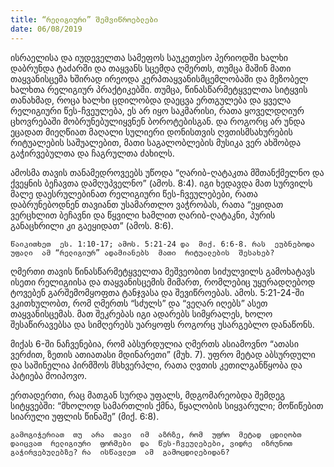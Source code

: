 ```yaml
---
title: “რელიგიური” შემვიწროებლები
date: 06/08/2019
---
```


ისრაელისა  და  იუდეველთა  სამეფოს  საუკეთესო  პერიოდში  ხალხი  დაბრუნდა  ტაძარში  და  თაყვანს  სცემდა  ღმერთს, თუმცა  მაშინ  მათი  თაყვანისცემა  ხშირად  ირეოდა  კერპთაყვანისმცემლობაში  და  მეზობელ  ხალხთა  რელიგიურ  პრაქტიკებში. თუმცა, წინასწარმეტყველთა  სიტყვის  თანახმად, როცა  ხალხი  ცდილობდა  დაეცვა  ერთგულება  და  ყველა  რელიგიური  წეს-ჩვეულება, ეს  არ  იყო  საკმარისი, რათა  ყოველდღიურ  ცხოვრებაში  მობრუნებულიყვნენ  ბოროტებისგან. და  როგორც  არ  უნდა  ეცადათ  მიეღწიათ  მაღალი  სულიერი  დონისთვის  ღვთისმსახურების  რიტუალების  საშუალებით, მათი  საგალობლების  მუსიკა  ვერ  ახშობდა  გაჭირვებულთა  და  ჩაგრულთა  ძახილს.

ამოსმა  თავის  თანამედროვეებს  უწოდა “ღარიბ-ღატაკთა  მშთანქმელნო  და  ქვეყნის  ბეჩავთა  დამღუპველნო” (ამოს. 8:4). იგი  ხედავდა  მათ  სურვილს  მალე  დაესრულებინათ  რელიგიური  წეს-ჩვეულებები, რათა  დაბრუნებოდნენ  თავიანთ  უსამართლო  ვაჭრობას, რათა “ეყიდათ  ვერცხლით  ბეჩავნი  და  წყვილი  ხამლით  ღარიბ-ღატაკნი, პურის  განაცხრილი  კი  გაეყიდათ” (ამოს. 8:6).

`წაიკითხეთ  ეს. 1:10-17; ამოს. 5:21-24 და  მიქ. 6:6-8. რას  ეუბნებოდა  უფალი  ამ “რელიგიურ” ადამიანებს  მათი  რიტუალების  შესახებ?`

ღმერთი  თავის  წინასწარმეტყველთა  მეშვეობით  სიძულვილს  გამოხატავს  ისეთი  რელიგიისა  და  თაყვანისცემის  მიმართ, რომლებიც  უყურადღებოდ  ტოვებენ  გარშემომყოფთა  ტანჯვასა  და  შევიწროებას. ამოს. 5:21-24-ში  ვკითხულობთ, რომ  ღმერთს “სძულს” და “ვეღარ  იღებს” ასეთ  თაყვანისცემას. მათ  შეკრებას  იგი  ადარებს  სიმყრალეს, ხოლო  შესაწირავებსა  და  სიმღერებს  უარყოფს  როგორც  უსარგებლო  დანაწონს.

მიქას 6-ში  ნაჩვენებია, რომ  აბსურდულია  ღმერთს  ასიამოვნო “ათასი  ვერძით, ზეთის  ათიათასი  მდინარეთი” (მუხ. 7). უფრო  მეტად  აბსურდული  და  საშინელია  პირმშოს  მსხვერპლი, რათა  ღვთის  კეთილგანწყობა  და  პატიება  მოიპოვო.

ერთადერთი, რაც  მათგან  სურდა  უფალს, მდგომარეობდა  შემდეგ  სიტყვებში: “მხოლოდ  სამართლის  ქმნა, წყალობის  სიყვარული; მოწიწებით  სიარული  უფლის  წინაშე” (მიქ. 6:8).

`გამოგიჭერიათ  თუ  არა  თავი  იმ  აზრზე, რომ  უფრო  მეტად  ცდილობთ  დაიცვათ  რელიგიური  ფორმები  და  წეს-ჩვეულებები, ვიდრე  იზრუნოთ  გაჭირვებულებზე? რა  ისწავლეთ  ამ  გამოცდილებიდან?`